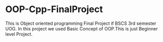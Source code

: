 # OOP-Cpp-FinalProject
This is Object oriented programming Final Project if BSCS 3rd semester UOG. In this project we used Basic Concept of OOP.This is just Beginner level Project. 
